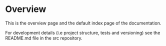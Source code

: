 # Overview

This is the overview page and the default index page of the documentation.

For development details (i.e project structure, tests and versioning) see the README.md file in the src repository.